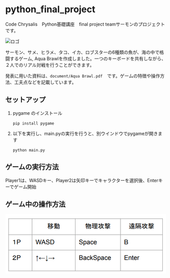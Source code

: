 # python_final_project
Code Chrysalis　Python基礎講座　final project teamサーモンのプロジェクトです。

![ロゴ](images/logo.png)

サーモン、サメ、ヒラメ、タコ、イカ、ロブスターの6種類の魚が、海の中で格闘するゲーム, Aqua Brawlを作成しました。一つのキーボードを共有しながら、２人でのリアル対戦を行うことができます。

発表に用いた資料は、``document/Aqua Brawl.pdf``　です。ゲームの特徴や操作方法、工夫点などを記載しています。

## セットアップ
1. pygame のインストール
    ```
    pip install pygame
    ```

2. 以下を実行し、main.pyの実行を行うと、別ウインドウでpygameが開きます
    ```
    python main.py
    ```

## ゲームの実行方法
Player1は、WASDキー、Player2は矢印キーでキャラクターを選択後、Enterキーでゲーム開始

## ゲーム中の操作方法
![操作方法](document/image/game_key.png)
